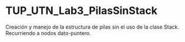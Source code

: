 # TUP_UTN_Lab3_PilasSinStack
Creación y manejo de la estructura de pilas sin el uso de la clase Stack. Recurriendo a nodos dato-puntero.

